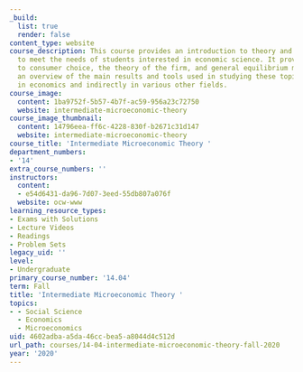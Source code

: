 ```yaml
---
_build:
  list: true
  render: false
content_type: website
course_description: This course provides an introduction to theory and data designed
  to meet the needs of students interested in economic science. It provides an introduction
  to consumer choice, the theory of the firm, and general equilibrium models, with
  an overview of the main results and tools used in studying these topics, both directly
  in economics and indirectly in various other fields.
course_image:
  content: 1ba9752f-5b57-4b7f-ac59-956a23c72750
  website: intermediate-microeconomic-theory
course_image_thumbnail:
  content: 14796eea-ff6c-4228-830f-b2671c31d147
  website: intermediate-microeconomic-theory
course_title: 'Intermediate Microeconomic Theory '
department_numbers:
- '14'
extra_course_numbers: ''
instructors:
  content:
  - e54d6431-da96-7d07-3eed-55db807a076f
  website: ocw-www
learning_resource_types:
- Exams with Solutions
- Lecture Videos
- Readings
- Problem Sets
legacy_uid: ''
level:
- Undergraduate
primary_course_number: '14.04'
term: Fall
title: 'Intermediate Microeconomic Theory '
topics:
- - Social Science
  - Economics
  - Microeconomics
uid: 4602adba-a5da-46cc-bea5-a8044d4c512d
url_path: courses/14-04-intermediate-microeconomic-theory-fall-2020
year: '2020'
---
```


